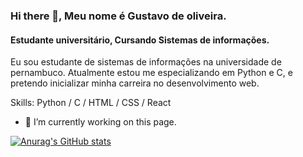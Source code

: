 ### Hi there 👋, Meu nome é Gustavo de oliveira.
#### Estudante universitário, Cursando Sistemas de informações.

Eu sou estudante de sistemas de informações na universidade de pernambuco. Atualmente estou me especializando em Python e C, e pretendo inicializar minha carreira no desenvolvimento web.

Skills: Python / C / HTML / CSS / React

- 🔭 I’m currently working on this page. 

[![Anurag's GitHub stats](https://github-readme-stats.vercel.app/api?username=Gustavoo151)](https://github.com/anuraghazra/github-readme-stats)



